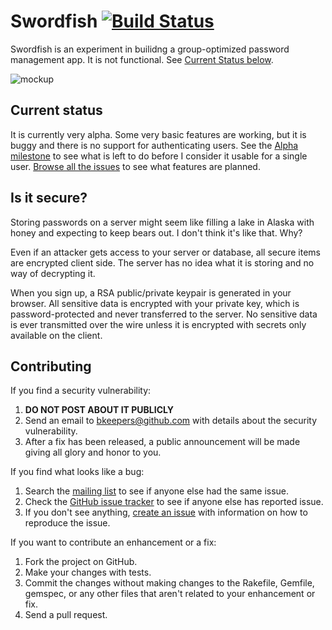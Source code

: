 # Swordfish [![Build Status](https://secure.travis-ci.org/bkeepers/swordfish.png)](http://travis-ci.org/bkeepers/swordfish)

Swordfish is an experiment in builidng a group-optimized password management app. It is not functional. See [Current Status below](#current-status).

![mockup](http://cl.ly/image/1R1Q0U3i1X19/content)

## Current status

It is currently very alpha. Some very basic features are working, but it is buggy and there is no support for authenticating users. See the [Alpha milestone](https://github.com/bkeepers/swordfish/issues?milestone=1&state=open) to see what is left to do before I consider it usable for a single user. [Browse all the issues](https://github.com/bkeepers/swordfish/issues?milestone=) to see what features are planned.

## Is it secure?

Storing passwords on a server might seem like filling a lake in Alaska with honey and expecting to keep bears out. I don't think it's like that. Why?

Even if an attacker gets access to your server or database, all secure items are encrypted client side. The server has no idea what it is storing and no way of decrypting it.

When you sign up, a RSA public/private keypair is generated in your browser. All sensitive data is encrypted with your private key, which is password-protected and never transferred to the server. No sensitive data is ever transmitted over the wire unless it is encrypted with secrets only available on the client.

## Contributing

If you find a security vulnerability:

1. **DO NOT POST ABOUT IT PUBLICLY**
2. Send an email to bkeepers@github.com with details about the security vulnerability.
3. After a fix has been released, a public announcement will be made giving all glory and honor to you.

If you find what looks like a bug:

1. Search the [mailing list](https://groups.google.com/group/swordfishapp) to see if anyone else had the same issue.
2. Check the [GitHub issue tracker](https://github.com/bkeepers/swordfish/issues) to see if anyone else has reported issue.
3. If you don't see anything, [create an issue](https://github.com/bkeepers/swordfish/issues/new) with information on how to reproduce the issue.

If you want to contribute an enhancement or a fix:

1. Fork the project on GitHub.
2. Make your changes with tests.
3. Commit the changes without making changes to the Rakefile, Gemfile, gemspec, or any other files that aren't related to your enhancement or fix.
4. Send a pull request.